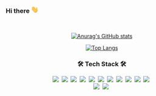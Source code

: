 <!-- ### Hi there 👋 -->

<h3> Hi there <img src="https://github.com/ABSphreak/ABSphreak/blob/master/gifs/Hi.gif" width="20"></h3>

<br>

<div align="center">

[![Anurag's GitHub stats](https://github-readme-stats.vercel.app/api?username=thals0)](https://github.com/anuraghazra/github-readme-stats)

[![Top Langs](https://github-readme-stats.vercel.app/api/top-langs/?username=thals0)](https://github.com/anuraghazra/github-readme-stats)

<h3 align="center">🛠 Tech Stack 🛠</h3>
<p align="center">
  <img src="https://img.shields.io/badge/Python-3766AB?style=flat-square&logo=Python&logoColor=white"/></a>&nbsp 
  <img src="https://img.shields.io/badge/Javascript-ffb13b?style=flat-square&logo=javascript&logoColor=white"/></a>&nbsp
  <img src="https://img.shields.io/badge/Node.js-339933?style=flat-square&logo=Node.js&logoColor=white"/></a>&nbsp
  <img src="https://img.shields.io/badge/jQuery-0769AD?style=flat-square&logo=jQuery&logoColor=white"/></a>&nbsp
  <img src="https://img.shields.io/badge/Mysql-E6B91E?style=flat-square&logo=MySql&logoColor=white"/></a>&nbsp
  <img src="https://img.shields.io/badge/HTML5-E34F26?style=flat-square&logo=HTML5&logoColor=black"/></a>&nbsp
  <img src="https://img.shields.io/badge/CSS3-1572B6?style=flat-square&logo=CSS3&logoColor=black"/></a>&nbsp
  <img src="https://img.shields.io/badge/SASS-CC6699?style=flat-square&logo=SASS&logoColor=black"/></a>&nbsp
  <img src="https://img.shields.io/badge/React-61DAFB?style=flat-square&logo=React&logoColor=black"/></a>&nbsp
  <img src="https://img.shields.io/badge/Bootstrap-7952B3?style=flat-square&logo=Bootstrap&logoColor=black"/></a>&nbsp
  <img src="https://img.shields.io/badge/GitHub-181717?style=flat-square&logo=GitHub&logoColor=white"/></a>&nbsp
  <br>
  <img src="https://img.shields.io/badge/Adobe Photoshop-31A8FF?style=flat-square&logo=Adobe Photoshop&logoColor=white"/></a>&nbsp
  <img src="https://img.shields.io/badge/Adobe Premiere Pro-9999FF?style=flat-square&logo=Adobe Premiere Pro&logoColor=white"/></a>&nbsp
</p>
<br> 

</div>

<!--
**thals0/thals0** is a ✨ _special_ ✨ repository because its `README.md` (this file) appears on your GitHub profile.

Here are some ideas to get you started:

- 🔭 I’m currently working on ...
- 🌱 I’m currently learning ...
- 👯 I’m looking to collaborate on ...
- 🤔 I’m looking for help with ...
- 💬 Ask me about ...
- 📫 How to reach me: ...
- 😄 Pronouns: ...
- ⚡ Fun fact: ...
-->
